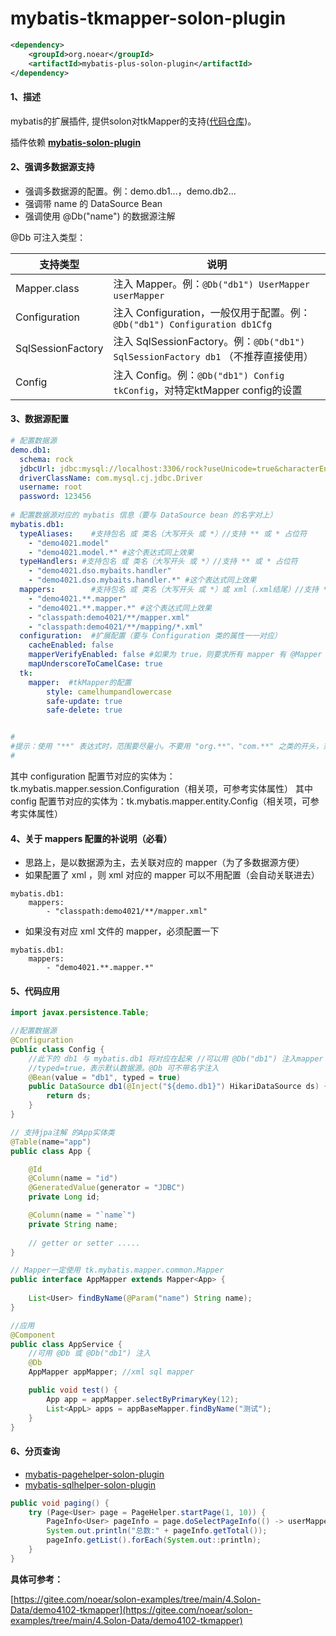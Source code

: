# mybatis-tkmapper-solon-plugin

```xml
<dependency>
    <groupId>org.noear</groupId>
    <artifactId>mybatis-plus-solon-plugin</artifactId>
</dependency>
```
#### 1、描述

mybatis的扩展插件, 提供solon对tkMapper的支持([代码仓库](https://github.com/abel533/Mapper))。

插件依赖 [**mybatis-solon-plugin**](/article/20)

#### 2、强调多数据源支持

* 强调多数据源的配置。例：demo.db1...，demo.db2...
* 强调带 name 的 DataSource Bean
* 强调使用 @Db("name") 的数据源注解

@Db 可注入类型：

| 支持类型              | 说明                                                                             | 
|-------------------|--------------------------------------------------------------------------------| 
| Mapper.class      | 注入 Mapper。例：`@Db("db1") UserMapper userMapper`                                 | 
| Configuration     | 注入 Configuration，一般仅用于配置。例：`@Db("db1") Configuration db1Cfg`                   | 
| SqlSessionFactory | 注入 SqlSessionFactory。例：`@Db("db1") SqlSessionFactory db1` （不推荐直接使用）            | 
| Config            | 注入 Config。例：`@Db("db1") Config tkConfig`，对特定ktMapper config的设置                 |

#### 3、数据源配置

```yml
# 配置数据源
demo.db1:
  schema: rock
  jdbcUrl: jdbc:mysql://localhost:3306/rock?useUnicode=true&characterEncoding=utf8&autoReconnect=true&rewriteBatchedStatements=true
  driverClassName: com.mysql.cj.jdbc.Driver
  username: root
  password: 123456
  
# 配置数据源对应的 mybatis 信息（要与 DataSource bean 的名字对上）
mybatis.db1:
  typeAliases:    #支持包名 或 类名（大写开头 或 *）//支持 ** 或 * 占位符
    - "demo4021.model"
    - "demo4021.model.*" #这个表达式同上效果
  typeHandlers: #支持包名 或 类名（大写开头 或 *）//支持 ** 或 * 占位符
    - "demo4021.dso.mybaits.handler"
    - "demo4021.dso.mybaits.handler.*" #这个表达式同上效果
  mappers:        #支持包名 或 类名（大写开头 或 *）或 xml（.xml结尾）//支持 ** 或 * 占位符
    - "demo4021.**.mapper"
    - "demo4021.**.mapper.*" #这个表达式同上效果
    - "classpath:demo4021/**/mapper.xml"
    - "classpath:demo4021/**/mapping/*.xml"
  configuration:  #扩展配置（要与 Configuration 类的属性一一对应）
    cacheEnabled: false
    mapperVerifyEnabled: false #如果为 true，则要求所有 mapper 有 @Mapper 主解
    mapUnderscoreToCamelCase: true
  tk:
    mapper:  #tkMapper的配置
        style: camelhumpandlowercase
        safe-update: true
        safe-delete: true


#
#提示：使用 "**" 表达式时，范围要尽量小。不要用 "org.**"、"com.**" 之类的开头，范围太大了，会影响启动速度。
#
```

其中 configuration 配置节对应的实体为：tk.mybatis.mapper.session.Configuration（相关项，可参考实体属性）
其中 config 配置节对应的实体为：tk.mybatis.mapper.entity.Config（相关项，可参考实体属性）

#### 4、关于 mappers 配置的补说明（必看）

* 思路上，是以数据源为主，去关联对应的 mapper（为了多数据源方便）
* 如果配置了 xml ，则 xml 对应的 mapper 可以不用配置（会自动关联进去）

```
mybatis.db1:
    mappers: 
        - "classpath:demo4021/**/mapper.xml"
```

* 如果没有对应 xml 文件的 mapper，必须配置一下

```
mybatis.db1:
    mappers: 
        - "demo4021.**.mapper.*"
```

#### 5、代码应用

```java
import javax.persistence.Table;

//配置数据源
@Configuration
public class Config {
    //此下的 db1 与 mybatis.db1 将对应在起来 //可以用 @Db("db1") 注入mapper
    //typed=true，表示默认数据源。@Db 可不带名字注入 
    @Bean(value = "db1", typed = true)
    public DataSource db1(@Inject("${demo.db1}") HikariDataSource ds) {
        return ds;
    }
}

// 支持jpa注解 的App实体类
@Table(name="app")
public class App {

    @Id
    @Column(name = "id")
    @GeneratedValue(generator = "JDBC")
    private Long id;

    @Column(name = "`name`")
    private String name;
    
    // getter or setter .....
}

// Mapper一定使用 tk.mybatis.mapper.common.Mapper
public interface AppMapper extends Mapper<App> {
    
    List<User> findByName(@Param("name") String name);
}

//应用
@Component
public class AppService {
    //可用 @Db 或 @Db("db1") 注入
    @Db
    AppMapper appMapper; //xml sql mapper

    public void test() {
        App app = appMapper.selectByPrimaryKey(12);
        List<AppL> apps = appBaseMapper.findByName("测试");
    }
}
```

#### 6、分页查询

* [mybatis-pagehelper-solon-plugin](/article/220)
* [mybatis-sqlhelper-solon-plugin](/article/221)

```java
public void paging() {
    try (Page<User> page = PageHelper.startPage(1, 10)) {
        PageInfo<User> pageInfo = page.doSelectPageInfo(() -> userMapper.selectAll());
        System.out.println("总数:" + pageInfo.getTotal());
        pageInfo.getList().forEach(System.out::println);
    }
}
```
**具体可参考：**

[https://gitee.com/noear/solon-examples/tree/main/4.Solon-Data/demo4102-tkmapper](https://gitee.com/noear/solon-examples/tree/main/4.Solon-Data/demo4102-tkmapper)
